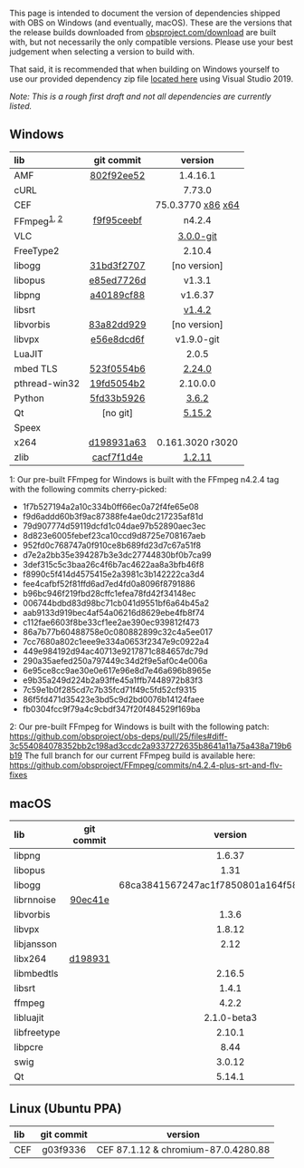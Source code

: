 This page is intended to document the version of dependencies shipped with OBS on Windows (and eventually, macOS). These are the versions that the release builds downloaded from [obsproject.com/download](https://obsproject.com/download) are built with, but not necessarily the only compatible versions. Please use your best judgement when selecting a version to build with. 

That said, it is recommended that when building on Windows yourself to use our provided dependency zip file [located here](https://cdn-fastly.obsproject.com/downloads/dependencies2019.zip) using Visual Studio 2019.

*Note: This is a rough first draft and not all dependencies are currently listed.*

## Windows

| lib | git commit | version |
| :--- | :---: | :---: |
| AMF | [802f92ee52](https://github.com/GPUOpen-LibrariesAndSDKs/AMF/commit/802f92ee52b9efa77bf0d3ea8bfaed6040cdd35e) | 1.4.16.1 |
| cURL | | 7.73.0 |
| CEF |  | 75.0.3770 [x86](https://cdn-fastly.obsproject.com/downloads/cef_binary_75.1.16+g16a67c4+chromium-75.0.3770.100_windows32_minimal.zip) [x64](https://cdn-fastly.obsproject.com/downloads/cef_binary_75.1.16+g16a67c4+chromium-75.0.3770.100_windows64_minimal.zip) |
| FFmpeg<sup><a href="#ffmpeg-footnote-01">1</a>, <a href="#ffmpeg-footnote-02">2</a></sup> | [f9f95ceebf](https://github.com/FFmpeg/FFmpeg/commit/f9f95ceebfbd7b7f43c1b7ad34e25d366e6e2d2b) | n4.2.4 |
| VLC | | [3.0.0-git](https://cdn-fastly.obsproject.com/downloads/vlc.zip) |
| FreeType2 | | 2.10.4 |
| libogg | [31bd3f2707](https://github.com/xiph/ogg/commit/31bd3f2707fb7dbae539a7093ba1fc4b2b37d84e) | [no version] |
| libopus | [e85ed7726d](https://github.com/xiph/opus/commit/e85ed7726db5d677c9c0677298ea0cb9c65bdd23) | v1.3.1 |
| libpng | [a40189cf88](https://github.com/glennrp/libpng/commit/a40189cf881e9f0db80511c382292a5604c3c3d1) | v1.6.37 |
| libsrt | | [v1.4.2](https://github.com/Haivision/srt/releases/tag/v1.4.2) |
| libvorbis | [83a82dd929](https://github.com/xiph/vorbis/commit/83a82dd9296400d811b78c06e9ca429e24dd1e5c) | [no version] |
| libvpx | [e56e8dcd6f](https://chromium.googlesource.com/webm/libvpx/+/e56e8dcd6fc9e2b04316be5144c18ca6772f6263) | v1.9.0-git |
| LuaJIT | | 2.0.5 |
| mbed TLS | [523f0554b6](https://github.com/ARMmbed/mbedtls/commit/523f0554b6cdc7ace5d360885c3f5bbcc73ec0e8) | [2.24.0](https://github.com/ARMmbed/mbedtls/releases/tag/v2.24.0) |
| pthread-win32| [19fd5054b2](https://github.com/GerHobbelt/pthread-win32/commit/19fd5054b29af1b4e3b3278bfffbb6274c6c89f5) | 2.10.0.0 |
| Python | [5fd33b5926](https://github.com/python/cpython/commit/5fd33b5926eb8c9352bf5718369b4a8d72c4bb44) | [3.6.2](https://github.com/python/cpython/releases/tag/v3.6.2) |
| Qt | [no git] | [5.15.2](https://cdn-fastly.obsproject.com/downloads/Qt_5.15.2.7z) |
| Speex | | |
| x264 | [d198931a63](https://github.com/mirror/x264/commit/d198931a63049db1f2c92d96c34904c69fde8117) | 0.161.3020 r3020 |
| zlib | [cacf7f1d4e](https://github.com/madler/zlib/commit/cacf7f1d4e3d44d871b605da3b647f07d718623f) | [1.2.11](https://github.com/madler/zlib/releases/tag/v1.2.11) |

<a name="ffmpeg-footnote-01">1</a>: Our pre-built FFmpeg for Windows is built with the FFmpeg n4.2.4 tag with the following commits cherry-picked:
* 1f7b527194a2a10c334b0ff66ec0a72f4fe65e08
* f9d6addd60b3f9ac87388fe4ae0dc217235af81d
* 79d907774d59119dcfd1c04dae97b52890aec3ec
* 8d823e6005febef23ca10ccd9d8725e708167aeb
* 952fd0c768747a0f910ce8b689fd23d7c67a51f8
* d7e2a2bb35e394287b3e3dc27744830bf0b7ca99
* 3def315c5c3baa26c4f6b7ac4622aa8a3bfb46f8
* f8990c5f414d4575415e2a3981c3b142222ca3d4
* fee4cafbf52f81ffd6ad7ed4fd0a8096f8791886
* b96bc946f219fbd28cffc1efea78fd42f34148ec
* 006744bdbd83d98bc71cb041d9551bf6a64b45a2
* aab9133d919bec4af54a06216d8629ebe4fb8f74
* c112fae6603f8be33cf1ee2ae390ec939812f473
* 86a7b77b60488758e0c080882899c32c4a5ee017
* 7cc7680a802c1eee9e334a0653f2347e9c0922a4
* 449e984192d94ac40713e9217871c884657dc79d
* 290a35aefed250a797449c34d2f9e5af0c4e006a
* 6e95ce8cc9ae30e0e617e96e8d7e46a696b8965e
* e9b35a249d224b2a93ffe45a1ffb7448972b83f3
* 7c59e1b0f285cd7c7b35fcd71f49c5fd52cf9315
* 86f5fd471d35423e3bd5c9d2bd0076b14124faee
* fb0304fcc9f79a4c9cbdf347f20f484529f169ba

<a name="ffmpeg-footnote-02">2</a>: Our pre-built FFmpeg for Windows is built with the following patch: 
https://github.com/obsproject/obs-deps/pull/25/files#diff-3c554084078352bb2c198ad3ccdc2a9337272635b8641a11a75a438a719b6b19
The full branch for our current FFmpeg build is available here:
https://github.com/obsproject/FFmpeg/commits/n4.2.4-plus-srt-and-flv-fixes

## macOS

| lib | git commit | version |
| :--- | :---: | :---: |
|libpng||1.6.37|
|libopus||1.31|
|libogg||68ca3841567247ac1f7850801a164f58738d8df9|
|librnnoise|[90ec41e](https://github.com/xiph/rnnoise/commit/90ec41ef659fd82cfec2103e9bb7fc235e9ea66c)||
|libvorbis||1.3.6|
|libvpx||1.8.12|
|libjansson||2.12|
|libx264|[d198931](https://github.com/mirror/x264/commit/d198931a63049db1f2c92d96c34904c69fde8117)||
|libmbedtls||2.16.5|
|libsrt||1.4.1|
|ffmpeg||4.2.2|
|libluajit||2.1.0-beta3|
|libfreetype||2.10.1|
|libpcre||8.44|
|swig||3.0.12|
|Qt||5.14.1|

## Linux (Ubuntu PPA)

| lib | git commit | version |
| :--- | :---: | :---: |
| CEF | g03f9336 | CEF 87.1.12 & chromium-87.0.4280.88 |